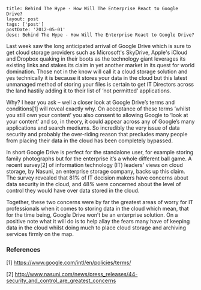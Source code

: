 ```
title: Behind The Hype - How Will The Enterprise React to Google Drive?
layout: post
tags: ['post']
postDate: '2012-05-01'
desc: Behind The Hype - How Will The Enterprise React to Google Drive?
```

Last week saw the long anticipated arrival of Google Drive which is sure to get cloud storage providers such as Microsoft's SkyDrive, Apple's iCloud and Dropbox quaking in their boots as the technology giant leverages its existing links and stakes its claim in yet another market in its quest for world domination. Those not in the know will call it a cloud storage solution and yes technically it is because it stores your data in the cloud but this latest unmanaged method of storing your files is certain to get IT Directors across the land hastily adding it to their list of ‘not permitted’ applications.

Why? I hear you ask – well a closer look at Google Drive’s terms and conditions[1] will reveal exactly why. On acceptance of these terms ‘whilst you still own your content’ you also consent to allowing Google to ‘look at your content’ and so, in theory, it could appear across any of Google’s many applications and search mediums. So incredibly the very issue of data security and probably the over-riding reason that precludes many people from placing their data in the cloud has been completely bypassed.

In short Google Drive is perfect for the standalone user, for example storing family photographs but for the enterprise it’s a whole different ball game. A recent survey[2] of information technology (IT) leaders' views on cloud storage, by Nasuni, an enterprise storage company, backs up this claim. The survey revealed that 81% of IT decision makers have concerns about data security in the cloud, and 48% were concerned about the level of control they would have over data stored in the cloud.

Together, these two concerns were by far the greatest areas of worry for IT professionals when it comes to storing data in the cloud which mean, that for the time being, Google Drive won’t be an enterprise solution. On a positive note what it will do is to help allay the fears many have of keeping data in the cloud whilst doing much to place cloud storage and archiving services firmly on the map.

### References

[1] https://www.google.com/intl/en/policies/terms/

[2] http://www.nasuni.com/news/press_releases/44-security_and_control_are_greatest_concerns


